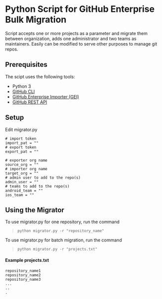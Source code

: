 # Python Script for GitHub Enterprise Bulk Migration

Script accepts one or more projects as a parameter and migrate them between organization, adds one administrator and two teams as maintainers. Easily can be modified to serve other purposes to manage git repos.

## Prerequisites
The scipt uses the following tools:
- Python 3
- [GitHub CLI](https://github.com/cli/cli#installation)
- [GitHub Enterprise Importer (GEI)](https://github.com/github/gh-gei)
- [GitHub REST API](https://docs.github.com/en/rest?apiVersion=2022-11-28)

## Setup

Edit migrator.py

```
# import token
import_pat = ""
# export token
export_pat = ""

# exporter org name
source_org = ""
# importer org name
target_org = ""
# admin user to add to the repo(s)
admin_user = ""
# teams to add to the repo(s)
android_team = ""
ios_team = ""
```

## Using the Migrator

To use migrator.py for one repository, run the command

> `python migrator.py -r "repository_name"`

To use migrator.py for batch migration, run the command

> `python migrator.py -r "projects.txt"`

#### Example projects.txt

```
repository_name1
repository_name2
repository_name3
...
..
.
```